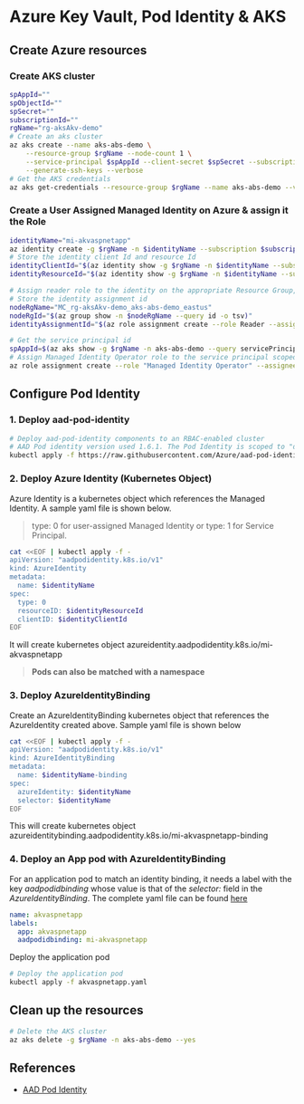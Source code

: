 # Azure Key Vault, Pod Identity & AKS

## Create Azure resources
### Create AKS cluster
```bash
spAppId=""
spObjectId=""
spSecret=""
subscriptionId=""
rgName="rg-aksAkv-demo"
# Create an aks cluster
az aks create --name aks-abs-demo \
    --resource-group $rgName --node-count 1 \
    --service-principal $spAppId --client-secret $spSecret --subscription $subscriptionId \
    --generate-ssh-keys --verbose
# Get the AKS credentials
az aks get-credentials --resource-group $rgName --name aks-abs-demo --verbose
```

### Create a User Assigned Managed Identity on Azure & assign it the Role
```bash
identityName="mi-akvaspnetapp"
az identity create -g $rgName -n $identityName --subscription $subscriptionId --verbose
# Store the identity client Id and resource Id
identityClientId="$(az identity show -g $rgName -n $identityName --subscription $subscriptionId --query clientId -o tsv)"
identityResourceId="$(az identity show -g $rgName -n $identityName --subscription $subscriptionId --query id -o tsv)"

# Assign reader role to the identity on the appropriate Resource Group, in this case on the node RG i.e. MC*
# Store the identity assignment id
nodeRgName="MC_rg-aksAkv-demo_aks-abs-demo_eastus"
nodeRgId="$(az group show -n $nodeRgName --query id -o tsv)"
identityAssignmentId="$(az role assignment create --role Reader --assignee $identityClientId --scope $nodeRgId --query id -o tsv)"

# Get the service principal id
spAppId=$(az aks show -g $rgName -n aks-abs-demo --query servicePrincipalProfile.clientId -o tsv)
# Assign Managed Identity Operator role to the service principal scoped over the Managed Identity
az role assignment create --role "Managed Identity Operator" --assignee $spAppId --scope $identityResourceId
```

## Configure Pod Identity
### 1. Deploy aad-pod-identity
```bash
# Deploy aad-pod-identity components to an RBAC-enabled cluster
# AAD Pod identity version used 1.6.1. The Pod Identity is scoped to "default" namespace
kubectl apply -f https://raw.githubusercontent.com/Azure/aad-pod-identity/master/deploy/infra/deployment-rbac.yaml
```

### 2. Deploy Azure Identity (Kubernetes Object)
Azure Identity is a kubernetes object which references the Managed Identity. A sample yaml file is shown below.
> type: 0 for user-assigned Managed Identity or type: 1 for Service Principal.
```bash
cat <<EOF | kubectl apply -f -
apiVersion: "aadpodidentity.k8s.io/v1"
kind: AzureIdentity
metadata:
  name: $identityName
spec:
  type: 0
  resourceID: $identityResourceId
  clientID: $identityClientId
EOF
```
It will create kubernetes object azureidentity.aadpodidentity.k8s.io/mi-akvaspnetapp

> **Pods can also be matched with a namespace**

### 3. Deploy AzureIdentityBinding
Create an AzureIdentityBinding kubernetes object that references the AzureIdentity created above. Sample yaml file is shown below
```bash
cat <<EOF | kubectl apply -f -
apiVersion: "aadpodidentity.k8s.io/v1"
kind: AzureIdentityBinding
metadata:
  name: $identityName-binding
spec:
  azureIdentity: $identityName
  selector: $identityName
EOF
```
This will create kubernetes object azureidentitybinding.aadpodidentity.k8s.io/mi-akvaspnetapp-binding

### 4. Deploy an App pod with AzureIdentityBinding
For an application pod to match an identity binding, it needs a label with the key *aadpodidbinding* whose value is that of the *selector:* field in the *AzureIdentityBinding*.
The complete yaml file can be found [here](/src/akvaspnetapp.yaml)
```yaml
name: akvaspnetapp
labels:
  app: akvaspnetapp
  aadpodidbinding: mi-akvaspnetapp
```
Deploy the application pod
```bash
# Deploy the application pod
kubectl apply -f akvaspnetapp.yaml
```

## Clean up the resources
```bash
# Delete the AKS cluster
az aks delete -g $rgName -n aks-abs-demo --yes
```

## References
* [AAD Pod Identity](https://github.com/Azure/aad-pod-identity)